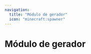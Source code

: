 ```yaml
---
navigation:
  title: "Módulo de gerador"
  icon: "minecraft:spawner"
---
```


# Módulo de gerador

<SubPages />
